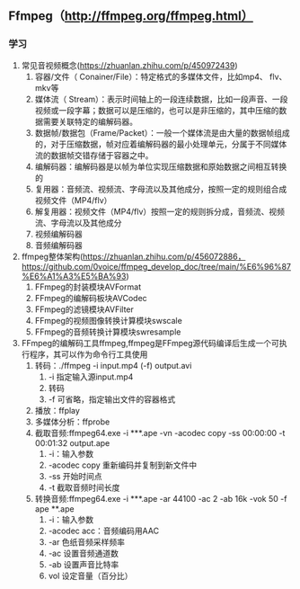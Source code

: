 ## Ffmpeg（http://ffmpeg.org/ffmpeg.html）

### 学习
1. 常见音视频概念(https://zhuanlan.zhihu.com/p/450972439)
   1. 容器/文件（ Conainer/File）：特定格式的多媒体文件，比如mp4、 flv、 mkv等
   2. 媒体流（ Stream）：表示时间轴上的一段连续数据，比如一段声音、一段视频或一段字幕；数据可以是压缩的，也可以是非压缩的，其中压缩的数据需要关联特定的编解码器。 
   3. 数据帧/数据包（Frame/Packet）：一般一个媒体流是由大量的数据帧组成的，对于压缩数据，帧对应着编解码器的最小处理单元，分属于不同媒体流的数据帧交错存储于容器之中。 
   4. 编解码器：编解码器是以帧为单位实现压缩数据和原始数据之间相互转换的
   5. 复用器：音频流、视频流、字母流以及其他成分，按照一定的规则组合成视频文件（MP4/flv）
   6. 解复用器：视频文件（MP4/flv）按照一定的规则拆分成，音频流、视频流、字母流以及其他成分
   7. 视频编解码器
   8. 音频编解码器
2. ffmpeg整体架构(https://zhuanlan.zhihu.com/p/456072886，https://github.com/0voice/ffmpeg_develop_doc/tree/main/%E6%96%87%E6%A1%A3%E5%BA%93)
   1. FFmpeg的封装模块AVFormat
   2. FFmpeg的编解码板块AVCodec
   3. FFmpeg的滤镜模块AVFilter
   4. FFmpeg的视频图像转换计算模块swscale
   5. FFmpeg的音频转换计算模块swresample
3. FFmpeg的编解码工具ffmpeg,ffmpeg是FFmpeg源代码编译后生成一个可执行程序，其可以作为命令行工具使用
   1. 转码：./ffmpeg -i input.mp4 (-f) output.avi
      1. -i 指定输入源input.mp4
      2. 转码
      3. -f 可省略，指定输出文件的容器格式
   2. 播放：ffplay
   3. 多媒体分析：ffprobe
   4. 截取音频:ffmpeg64.exe -i ***.ape -vn -acodec copy -ss 00:00:00 -t 00:01:32 output.ape
      1. -i：输入参数
      2. -acodec copy 重新编码并复制到新文件中
      3. -ss 开始时间点
      4. -t 截取音频时间长度
   5. 转换音频:ffmpeg64.exe -i ***.ape -ar 44100 -ac 2 -ab 16k -vok 50 -f ape **.ape
      1. -i：输入参数
      2. -acodec acc：音频编码用AAC
      3. -ar 色纸音频采样频率
      4. -ac 设置音频通道数
      5. -ab 设置声音比特率
      6. vol 设定音量（百分比）